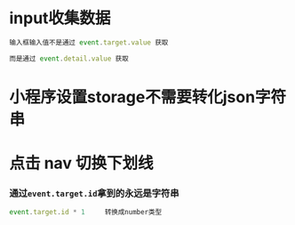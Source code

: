 # input收集数据

```js
输入框输入值不是通过 event.target.value 获取

而是通过 event.detail.value 获取
```





# 小程序设置storage不需要转化json字符串







# 点击 nav 切换下划线

### 通过`event.target.id`拿到的永远是字符串

```js
event.target.id * 1		转换成number类型
```









































